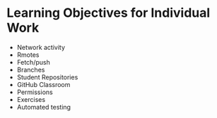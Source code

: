 # Learning Objectives for Individual Work

* Network activity
* Rmotes
* Fetch/push
* Branches
* Student Repositories
* GitHub Classroom 
* Permissions 
* Exercises
* Automated testing
